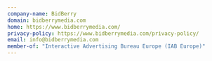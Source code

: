 ```yaml
---
company-name: BidBerry
domain: bidberrymedia.com
home: https://www.bidberrymedia.com/
privacy-policy: https://www.bidberrymedia.com/privacy-policy/
email: info@bidberrymedia.com
member-of: "Interactive Advertising Bureau Europe (IAB Europe)"
---
```





